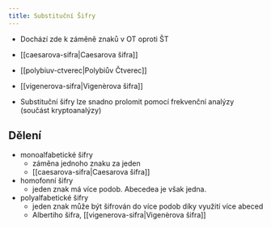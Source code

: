 ```yaml
---
title: Substituční Šifry
---
```

- Dochází zde k záměně znaků v OT oproti ŠT
- [[caesarova-sifra|Caesarova šifra]]
- [[polybiuv-ctverec|Polybiův Čtverec]]
- [[vigenerova-sifra|Vigenèrova šifra]]

- Substituční šifry lze snadno prolomit pomocí frekvenční analýzy (součást kryptoanalýzy)

## Dělení
- monoalfabetické šifry
	- záměna jednoho znaku za jeden
	- [[caesarova-sifra|Caesarova šifra]]
- homofonní šifry
	- jeden znak má více podob. Abecedea je však jedna.
- polyalfabetické šifry
	- jeden znak může být šifrován do více podob díky využití více abeced
	- Albertiho šifra, [[vigenerova-sifra|Vigenèrova šifra]]